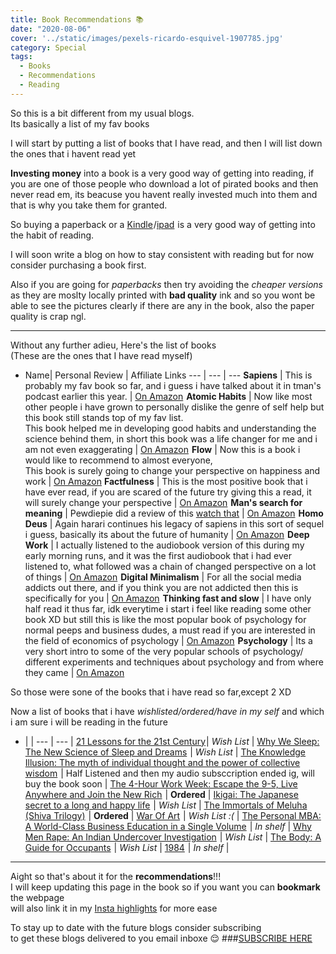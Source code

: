 ```yaml
---
title: Book Recommendations 📚 
date: "2020-08-06"
cover: '../static/images/pexels-ricardo-esquivel-1907785.jpg'
category: Special
tags:
  - Books 
  - Recommendations 
  - Reading
---
```


So this is a bit different from my usual blogs.
<br> Its basically a list of my fav books

I will start by putting a list of books that I have read, and then I will list down the ones that i havent read yet 

**Investing money** into a book is a very good way of getting into reading, if you are one of those people who download a lot of pirated books and then never read em, its beacuse you havent really invested much into them and that is why you take them for granted.

So buying a paperback or a <a target="_blank" href="https://www.amazon.in/gp/search/ref=as_li_qf_sp_sr_tl?ie=UTF8&tag=trb049-21&keywords=kindle&index=aps&camp=3638&creative=24630&linkCode=ur2&linkId=d53083c947014c894b7e8dea5bf04073">Kindle</a><img src="//ir-in.amazon-adsystem.com/e/ir?t=trb049-21&l=ur2&o=31&camp=3638" width="1" height="1" border="0" alt="" style="border:none !important; margin:0px !important;" />/<a target="_blank" href="https://www.amazon.in/gp/search/ref=as_li_qf_sp_sr_tl?ie=UTF8&tag=trb049-21&keywords=ipad&index=aps&camp=3638&creative=24630&linkCode=ur2&linkId=7dc05141370e77980a44cb574cc971c5">ipad</a><img src="//ir-in.amazon-adsystem.com/e/ir?t=trb049-21&l=ur2&o=31&camp=3638" width="1" height="1" border="0" alt="" style="border:none !important; margin:0px !important;" />  is a very good way of getting into the habit of reading.

I will soon write a blog on how to stay consistent with reading but for now consider purchasing a book first.

Also if you are going for *paperbacks* then try avoiding the *cheaper versions* as they are moslty locally printed with **bad quality** ink and so you wont be able to see the pictures clearly if there are any in the book, also the paper quality is crap ngl.

----
Without any further adieu, Here's the list of books
<br>(These are the ones that I have read myself)

- Name| Personal Review | Affiliate Links
--- | --- | ---
**Sapiens** | This is probably my fav book so far, and i guess i have talked about it in tman's podcast earlier this year.  | <a target="_blank" href="https://www.amazon.in/gp/product/0099590085/ref=as_li_tl?ie=UTF8&camp=3638&creative=24630&creativeASIN=0099590085&linkCode=as2&tag=trb049-21&linkId=7cf5b857dd2f196e4bbd561519f35551">On Amazon</a><img src="//ir-in.amazon-adsystem.com/e/ir?t=trb049-21&l=am2&o=31&a=0099590085" width="1" height="1" border="0" alt="" style="border:none !important; margin:0px !important;" />
**Atomic Habits** | Now like most other people i have grown to personally dislike the genre of self help but this book still stands top of my fav list.<br> This book helped me in developing good habits and understanding the science behind them, in short this book was a life changer for me and i am not even exaggerating  | <a target="_blank" href="https://www.amazon.in/gp/product/1847941834/ref=as_li_tl?ie=UTF8&camp=3638&creative=24630&creativeASIN=1847941834&linkCode=as2&tag=trb049-21&linkId=b94e29a069972ae83ffeca9587448a2e">On Amazon</a><img src="//ir-in.amazon-adsystem.com/e/ir?t=trb049-21&l=am2&o=31&a=1847941834" width="1" height="1" border="0" alt="" style="border:none !important; margin:0px !important;" />
**Flow** | Now this is a book i would like to recommend to almost everyone, <br>This book is surely going to change your perspective on happiness and work   | [On Amazon](https://amzn.to/3a1VMl9)
**Factfulness** | This is the most positive book that i have ever read, if you are scared of the future try giving this a read, it will surely change your perspective | <a target="_blank" href="https://www.amazon.in/gp/product/1473637465/ref=as_li_tl?ie=UTF8&camp=3638&creative=24630&creativeASIN=1473637465&linkCode=as2&tag=trb049-21&linkId=1a94533eab8ec15f5da9c8c0a461bbb9">On Amazon</a><img src="//ir-in.amazon-adsystem.com/e/ir?t=trb049-21&l=am2&o=31&a=1473637465" width="1" height="1" border="0" alt="" style="border:none !important; margin:0px !important;" />
**Man's search for meaning** | Pewdiepie did a review of this [watch that](https://youtu.be/6Aj-D8Z8AME?t=450) | <a target="_blank" href="https://www.amazon.in/gp/product/1846041244/ref=as_li_tl?ie=UTF8&camp=3638&creative=24630&creativeASIN=1846041244&linkCode=as2&tag=trb049-21&linkId=08cea351a6ae2691d6deebe6d20b6c8a">On Amazon</a><img src="//ir-in.amazon-adsystem.com/e/ir?t=trb049-21&l=am2&o=31&a=1846041244" width="1" height="1" border="0" alt="" style="border:none !important; margin:0px !important;" />
**Homo Deus** | Again harari continues his legacy of sapiens in this sort of sequel i guess, basically its about the future of humanity | <a target="_blank" href="https://www.amazon.in/gp/product/1784703931/ref=as_li_tl?ie=UTF8&camp=3638&creative=24630&creativeASIN=1784703931&linkCode=as2&tag=trb049-21&linkId=7ece8cf79772fe2dacd949ecdfcbf0de">On Amazon</a><img src="//ir-in.amazon-adsystem.com/e/ir?t=trb049-21&l=am2&o=31&a=1784703931" width="1" height="1" border="0" alt="" style="border:none !important; margin:0px !important;" />
**Deep Work** | I actually listened to the audiobook version of this during my early morning runs, and it was the first audiobook that i had ever listened to, what followed was a chain of changed perspective on a lot of things | <a target="_blank" href="https://www.amazon.in/gp/product/0349413681/ref=as_li_tl?ie=UTF8&camp=3638&creative=24630&creativeASIN=0349413681&linkCode=as2&tag=trb049-21&linkId=b768c5ae4d4cb5fb818dbc1e33e1158e">On Amazon</a><img src="//ir-in.amazon-adsystem.com/e/ir?t=trb049-21&l=am2&o=31&a=0349413681" width="1" height="1" border="0" alt="" style="border:none !important; margin:0px !important;" />
**Digital Minimalism** | For all the social media addicts out there, and if you think you are not addicted then this is specifically for you | <a target="_blank" href="https://www.amazon.in/gp/product/0241341132/ref=as_li_tl?ie=UTF8&camp=3638&creative=24630&creativeASIN=0241341132&linkCode=as2&tag=trb049-21&linkId=fc14e948f2d58eb67d117de2a2251ae1">On Amazon</a><img src="//ir-in.amazon-adsystem.com/e/ir?t=trb049-21&l=am2&o=31&a=0241341132" width="1" height="1" border="0" alt="" style="border:none !important; margin:0px !important;" />
**Thinking fast and slow** | I have only half read it thus far, idk everytime i start i feel like reading some other book XD but still this is like the most popular book of psychology for normal peeps and business dudes, a must read if you are interested in the field of economics of psychology | <a target="_blank" href="https://www.amazon.in/gp/product/0141033576/ref=as_li_tl?ie=UTF8&camp=3638&creative=24630&creativeASIN=0141033576&linkCode=as2&tag=trb049-21&linkId=9e79379b380b6eb949817232f9d46dfd">On Amazon</a><img src="//ir-in.amazon-adsystem.com/e/ir?t=trb049-21&l=am2&o=31&a=0141033576" width="1" height="1" border="0" alt="" style="border:none !important; margin:0px !important;" />
**Psychology** | Its a very short intro to some of the very popular schools of psychology/ different experiments and techniques about psychology and from where they came | <a target="_blank" href="https://www.amazon.in/gp/product/1840468521/ref=as_li_tl?ie=UTF8&camp=3638&creative=24630&creativeASIN=1840468521&linkCode=as2&tag=trb049-21&linkId=179f799dd2419c302d834f417331404d">On Amazon</a><img src="//ir-in.amazon-adsystem.com/e/ir?t=trb049-21&l=am2&o=31&a=1840468521" width="1" height="1" border="0" alt="" style="border:none !important; margin:0px !important;" />

So those were sone of the books that i have read so far,except 2 XD 

Now a list of books that i have *wishlisted/ordered/have in my self* and which i am sure i will be reading in the future

 - |   | 
--- | --- | 
<a target="_blank" href="https://www.amazon.in/gp/product/1787330672/ref=as_li_tl?ie=UTF8&camp=3638&creative=24630&creativeASIN=1787330672&linkCode=as2&tag=trb049-21&linkId=bfaa37dd439f16958c7663b9293eb2a9">21 Lessons for the 21st Century</a><img src="//ir-in.amazon-adsystem.com/e/ir?t=trb049-21&l=am2&o=31&a=1787330672" width="1" height="1" border="0" alt="" style="border:none !important; margin:0px !important;" />| *Wish List* | 
<a target="_blank" href="https://www.amazon.in/gp/product/0141983760/ref=as_li_tl?ie=UTF8&camp=3638&creative=24630&creativeASIN=0141983760&linkCode=as2&tag=trb049-21&linkId=621d3c3deff3160daaf28f96581e2ab2">Why We Sleep: The New Science of Sleep and Dreams</a><img src="//ir-in.amazon-adsystem.com/e/ir?t=trb049-21&l=am2&o=31&a=0141983760" width="1" height="1" border="0" alt="" style="border:none !important; margin:0px !important;" /> | *Wish List* |
<a target="_blank" href="https://www.amazon.in/gp/product/1509813071/ref=as_li_tl?ie=UTF8&camp=3638&creative=24630&creativeASIN=1509813071&linkCode=as2&tag=trb049-21&linkId=11cd1deae5bf65291bc3822597110937">The Knowledge Illusion: The myth of individual thought and the power of collective wisdom</a><img src="//ir-in.amazon-adsystem.com/e/ir?t=trb049-21&l=am2&o=31&a=1509813071" width="1" height="1" border="0" alt="" style="border:none !important; margin:0px !important;" /> | Half Listened and then my audio subsccription ended ig, will buy the book soon |
<a target="_blank" href="https://www.amazon.in/gp/product/0091929113/ref=as_li_tl?ie=UTF8&camp=3638&creative=24630&creativeASIN=0091929113&linkCode=as2&tag=trb049-21&linkId=ce53467a31ce883e3f3c9f98303d50d3">The 4-Hour Work Week: Escape the 9-5, Live Anywhere and Join the New Rich</a><img src="//ir-in.amazon-adsystem.com/e/ir?t=trb049-21&l=am2&o=31&a=0091929113" width="1" height="1" border="0" alt="" style="border:none !important; margin:0px !important;" /> | **Ordered** |
<a target="_blank" href="https://www.amazon.in/gp/product/178633089X/ref=as_li_tl?ie=UTF8&camp=3638&creative=24630&creativeASIN=178633089X&linkCode=as2&tag=trb049-21&linkId=5e97415255491ca401ef67410bbe4fa7">Ikigai: The Japanese secret to a long and happy life</a><img src="//ir-in.amazon-adsystem.com/e/ir?t=trb049-21&l=am2&o=31&a=178633089X" width="1" height="1" border="0" alt="" style="border:none !important; margin:0px !important;" /> | *Wish List* |
<a target="_blank" href="https://www.amazon.in/gp/product/9380658745/ref=as_li_tl?ie=UTF8&camp=3638&creative=24630&creativeASIN=9380658745&linkCode=as2&tag=trb049-21&linkId=5e075386d48bc5ccfb8bb833dc525808">The Immortals of Meluha (Shiva Trilogy)</a><img src="//ir-in.amazon-adsystem.com/e/ir?t=trb049-21&l=am2&o=31&a=9380658745" width="1" height="1" border="0" alt="" style="border:none !important; margin:0px !important;" /> | **Ordered** |
<a target="_blank" href="https://www.amazon.in/gp/product/1936891026/ref=as_li_tl?ie=UTF8&camp=3638&creative=24630&creativeASIN=1936891026&linkCode=as2&tag=trb049-21&linkId=846f4c5e14773f7fea8260d117a93755">War Of Art</a><img src="//ir-in.amazon-adsystem.com/e/ir?t=trb049-21&l=am2&o=31&a=1936891026" width="1" height="1" border="0" alt="" style="border:none !important; margin:0px !important;" /> | *Wish List :(* |
<a target="_blank" href="https://www.amazon.in/gp/product/0670919535/ref=as_li_tl?ie=UTF8&camp=3638&creative=24630&creativeASIN=0670919535&linkCode=as2&tag=trb049-21&linkId=61f4ae2441ed50967d6eb42361851566">The Personal MBA: A World-Class Business Education in a Single Volume</a><img src="//ir-in.amazon-adsystem.com/e/ir?t=trb049-21&l=am2&o=31&a=0670919535" width="1" height="1" border="0" alt="" style="border:none !important; margin:0px !important;" /> | *In shelf* |
<a target="_blank" href="https://www.amazon.in/gp/product/9353577276/ref=as_li_tl?ie=UTF8&camp=3638&creative=24630&creativeASIN=9353577276&linkCode=as2&tag=trb049-21&linkId=575c85b0457c521761fd98e902eb4ba0">Why Men Rape: An Indian Undercover Investigation</a><img src="//ir-in.amazon-adsystem.com/e/ir?t=trb049-21&l=am2&o=31&a=9353577276" width="1" height="1" border="0" alt="" style="border:none !important; margin:0px !important;" /> | *Wish List* |
<a target="_blank" href="https://www.amazon.in/gp/product/085752240X/ref=as_li_tl?ie=UTF8&camp=3638&creative=24630&creativeASIN=085752240X&linkCode=as2&tag=trb049-21&linkId=0237170ad3327afc297a0d06d9a3e178">The Body: A Guide for Occupants</a><img src="//ir-in.amazon-adsystem.com/e/ir?t=trb049-21&l=am2&o=31&a=085752240X" width="1" height="1" border="0" alt="" style="border:none !important; margin:0px !important;" /> | *Wish List* |
<a target="_blank" href="https://www.amazon.in/gp/product/9389053730/ref=as_li_tl?ie=UTF8&camp=3638&creative=24630&creativeASIN=9389053730&linkCode=as2&tag=trb049-21&linkId=0e06bee8672fe3bca3bec78ee0cd8861">1984</a><img src="//ir-in.amazon-adsystem.com/e/ir?t=trb049-21&l=am2&o=31&a=9389053730" width="1" height="1" border="0" alt="" style="border:none !important; margin:0px !important;" /> | *In shelf* |

------
Aight so that's about it for the **recommendations**!!! <br>I will keep updating this page in the book so if you want you can **bookmark** the webpage
<br>will also link it in my [Insta highlights](https://www.instagram.com/teeaarbee/) for more ease

To stay up to date with the future blogs consider subscribing
<br>to get these blogs delivered to you email inboxe 😌
###[SUBSCRIBE HERE](https://teeaarbee.com/#blog)
